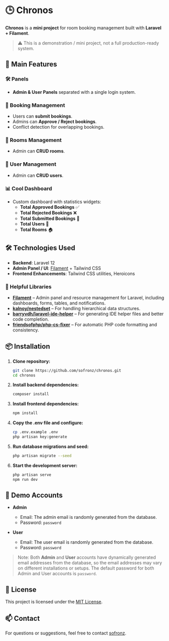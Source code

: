 # 🕒 Chronos

**Chronos** is a **mini project** for room booking management built with **Laravel + Filament**.  
> ⚠️ This is a demonstration / mini project, not a full production-ready system.

## 🚀 Main Features

### 🛠 Panels
- **Admin & User Panels** separated with a single login system.

### 📅 Booking Management
- Users can **submit bookings**.
- Admins can **Approve / Reject bookings**.
- Conflict detection for overlapping bookings.

### 🏢 Rooms Management
- Admin can **CRUD rooms**.

### 👤 User Management
- Admin can **CRUD users**.

### 📊 Cool Dashboard
- Custom dashboard with statistics widgets:
  - **Total Approved Bookings** ✅
  - **Total Rejected Bookings** ❌
  - **Total Submitted Bookings** 📝
  - **Total Users** 👤
  - **Total Rooms** 🏠

## 🛠️ Technologies Used

- **Backend**: Laravel 12
- **Admin Panel / UI**: [Filament](https://filamentphp.com/) + Tailwind CSS
- **Frontend Enhancements**: Tailwind CSS utilities, Heroicons

### 🔧 Helpful Libraries

- **[Filament](https://filamentphp.com/)** – Admin panel and resource management for Laravel, including dashboards, forms, tables, and notifications.
- **[kalnoy/nestedset](https://github.com/lazychaser/laravel-nestedset)** – For handling hierarchical data structures.
- **[barryvdh/laravel-ide-helper](https://github.com/barryvdh/laravel-ide-helper)** – For generating IDE helper files and better code completion.
- **[friendsofphp/php-cs-fixer](https://github.com/PHP-CS-Fixer/PHP-CS-Fixer)** – For automatic PHP code formatting and consistency.

## 📦 Installation

1. **Clone repository:**

   ```bash
   git clone https://github.com/sofronz/chronos.git
   cd chronos
   ```

2. **Install backend dependencies:**

   ```bash
   composer install
   ```

3. **Install frontend dependencies:**

   ```bash
   npm install
   ```

4. **Copy the .env file and configure:**

   ```bash
   cp .env.example .env
   php artisan key:generate
   ```

5. **Run database migrations and seed:**

   ```bash
   php artisan migrate --seed
   ```

6. **Start the development server:**

   ```bash
   php artisan serve
   npm run dev
   ```

## 🔐 Demo Accounts

- **Admin**
  - Email: The admin email is randomly generated from the database.
  - Password: `password`

- **User**
  - Email: The user email is randomly generated from the database.
  - Password: `password`

> Note: Both **Admin** and **User** accounts have dynamically generated email addresses from the database, so the email addresses may vary on different installations or setups. The default password for both Admin and User accounts is `password`.

## 📃 License

This project is licensed under the [MIT License](LICENSE).

## 📫 Contact

For questions or suggestions, feel free to contact [sofronz](https://github.com/sofronz).
